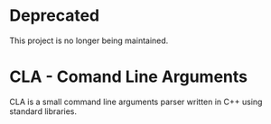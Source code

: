 # Deprecated
This project is no longer being maintained.

# CLA - Comand Line Arguments #
CLA is a small command line arguments parser written in C++ using standard libraries.
